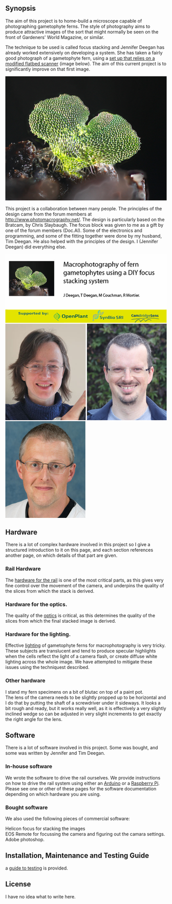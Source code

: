 
## Synopsis

The aim of this project is to home-build a microscope capable of photographing gametophyte ferns. The style of photography aims to produce attractive images of the sort that might normally be seen on the front of Gardeners' World Magazine, or similar. 

The technique to be used is called focus stacking and Jennifer Deegan has already worked extensively on developing a system. She has taken a fairly good photograph of a gametophyte fern, using a <a href="https://github.com/BioMakers/23_Focus-stacking-system-for-gametophyte-ferns/blob/master/Background.md">set up that relies on a modified flatbed scanner</a> (image below). The aim of this current project is to significantly improve on that first image. 

<img src="images/stackimagetinyweb.jpg" alt="image"/>

This project is a collaboration between many people. The principles of the design came from the forum members at  http://www.photomacrography.net/. The design is particularly based on the Bratcam, by Chris Slaybaugh. The focus block was given to me as a gift by one of the forum members (Doc.Al). Some of the electronics and programming, and some of the fitting together were done by my husband, Tim Deegan. He also helped with the principles of the design. I (Jennifer Deegan) did everything else.

<img src="images/banner.jpg" alt="image"/>

<img src="images/Jennifer-Deegan.jpg" alt="image"/>
<img src="images/Tim Deegan.jpg" alt="image"/>
<img src="images/Richard Mortier.jpg" alt="image"/>





## Hardware

There is a lot of complex hardware involved in this project so I give a structured introduction to it on this page, and each section references another page, on which details of that part are given. 

### Rail Hardware

The <a href="https://github.com/BioMakers/23_Focus-stacking-system-for-gametophyte-ferns/blob/master/rail.md"> hardware for the rail</a> is one of the most critical parts, as this gives very fine control over the movement of the camera, and underpins the quality of the slices from which the stack is derived.  

### Hardware for the optics. 

The quality of the <a href="https://github.com/BioMakers/23_Focus-stacking-system-for-gametophyte-ferns/blob/master/optics"> optics</a> is critical, as this determines the quality of the slices from which the final stacked image is derived. 

### Hardware for the lighting. 

Effective <a href="https://github.com/BioMakers/23_Focus-stacking-system-for-gametophyte-ferns/blob/master/lighting.md">lighting</a> of gametophyte ferns for macrophotography is very tricky. These subjects are translucent and tend to produce specular highlights when the cells reflect the light of a camera flash, or create diffuse white lighting across the whole image. We have attempted to mitigate these issues using the techniquest described. 

### Other hardware

I stand my fern specimens on a bit of blutac on top of a paint pot. <br>
The lens of the camera needs to be slightly propped up to be horizontal and I do that by putting the shaft of a screwdriver under it sideways. It looks a bit rough and ready, but it works really well, as it is effectively a very slightly inclined wedge so can be adjusted in very slight increments to get exactly the right angle for the lens. 

## Software

There is a lot of software involved in this project. Some was bought, and some was written by Jennifer and Tim Deegan. 

### In-house software

We wrote the software to drive the rail ourselves. We provide instructions on how to drive the rail system using either an <a href="https://github.com/BioMakers/23_Focus-stacking-system-for-gametophyte-ferns/blob/master/ArduinoMethod.md">Arduino</a> or a <a href="https://github.com/BioMakers/23_Focus-stacking-system-for-gametophyte-ferns/blob/master/RaspberryPiMethod.md">Raspberry Pi</a>. Please see one or other of these pages for the software documentation depending on which hardware you are using. 

### Bought software

We also used the following pieces of commercial software:

Helicon focus for stacking the images<br>
EOS Remote for focussing the camera and figuring out the camara settings. <br>
Adobe photoshop. 



## Installation, Maintenance and Testing Guide

a <a href="https://github.com/BioMakers/23_Focus-stacking-system-for-gametophyte-ferns/blob/master/Test"> guide to testing</a> is provided. 


## License

I have no idea what to write here. 
